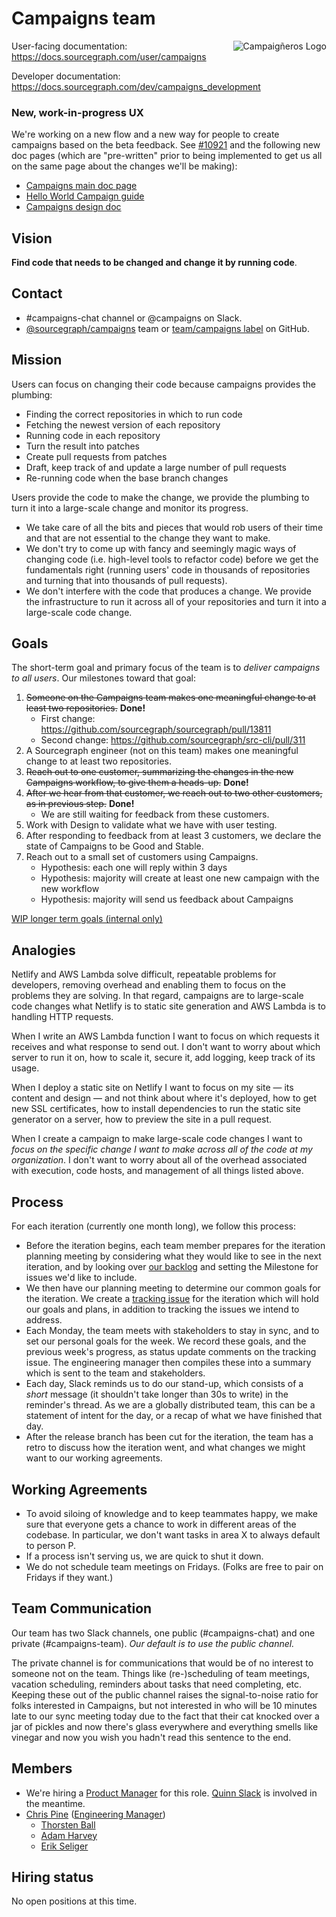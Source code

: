 # Campaigns team

<img src="https://storage.googleapis.com/sourcegraph-assets/campaigneros.png"  align=right alt="Campaigñeros Logo">

User-facing documentation: https://docs.sourcegraph.com/user/campaigns

Developer documentation: https://docs.sourcegraph.com/dev/campaigns_development

### New, work-in-progress UX

We're working on a new flow and a new way for people to create campaigns based on the beta feedback. See [#10921](https://github.com/sourcegraph/sourcegraph/pull/10921) and the following new doc pages (which are "pre-written" prior to being implemented to get us all on the same page about the changes we'll be making):

- [Campaigns main doc page](https://docs.sourcegraph.com/@campaigns-new-flow/user/campaigns)
- [Hello World Campaign guide](https://docs.sourcegraph.com/@campaigns-new-flow/user/campaigns/hello_world_campaign)
- [Campaigns design doc](https://docs.sourcegraph.com/@campaigns-new-flow/dev/campaigns_design)

## Vision

**Find code that needs to be changed and change it by running code**.

## Contact

- #campaigns-chat channel or @campaigns on Slack.
- [@sourcegraph/campaigns](https://github.com/orgs/sourcegraph/teams/campaigns) team or [team/campaigns label](https://github.com/sourcegraph/sourcegraph/issues?q=is%3Aissue+is%3Aopen+label%3Ateam%2Fcampaigns+) on GitHub.

## Mission

Users can focus on changing their code because campaigns provides the plumbing:

* Finding the correct repositories in which to run code
* Fetching the newest version of each repository
* Running code in each repository
* Turn the result into patches
* Create pull requests from patches
* Draft, keep track of and update a large number of pull requests
* Re-running code when the base branch changes

Users provide the code to make the change, we provide the plumbing to turn it into a large-scale change and monitor its progress.

* We take care of all the bits and pieces that would rob users of their time and that are not essential to the change they want to make.
* We don't try to come up with fancy and seemingly magic ways of changing code (i.e. high-level tools to refactor code) before we get the fundamentals right (running users' code in thousands of repositories and turning that into thousands of pull requests).
* We don't interfere with the code that produces a change. We provide the infrastructure to run it across all of your repositories and turn it into a large-scale code change.

## Goals

The short-term goal and primary focus of the team is to *deliver campaigns to all users*. Our milestones toward that goal:

1. ~~Someone on the Campaigns team makes one meaningful change to at least two repositories.~~ **Done!**
   - First change: https://github.com/sourcegraph/sourcegraph/pull/13811
   - Second change: https://github.com/sourcegraph/src-cli/pull/311
1. A Sourcegraph engineer (not on this team) makes one meaningful change to at least two repositories.
1. ~~Reach out to one customer, summarizing the changes in the new Campaigns workflow, to give them a heads-up.~~ **Done!**
1. ~~After we hear from that customer, we reach out to two other customers, as in previous step.~~ **Done!**
   - We are still waiting for feedback from these customers.
1. Work with Design to validate what we have with user testing.
1. After responding to feedback from at least 3 customers, we declare the state of Campaigns to be Good and Stable.
1. Reach out to a small set of customers using Campaigns.
   - Hypothesis: each one will reply within 3 days
   - Hypothesis: majority will create at least one new campaign with the new workflow
   - Hypothesis: majority will send us feedback about Campaigns

[WIP longer term goals (internal only)](https://docs.google.com/document/d/1ADmpfJuVhprHl8Eimuj4fMiVr1kCRVLZpt98HLr9618/edit)

## Analogies

Netlify and AWS Lambda solve difficult, repeatable problems for developers, removing overhead and enabling them to focus on the problems they are solving. In that regard, campaigns are to large-scale code changes what Netlify is to static site generation and AWS Lambda is to handling HTTP requests.

When I write an AWS Lambda function I want to focus on which requests it receives and what response to send out. I don't want to worry about which server to run it on, how to scale it, secure it, add logging, keep track of its usage.

When I deploy a static site on Netlify I want to focus on my site — its content and design — and not think about where it's deployed, how to get new SSL certificates, how to install dependencies to run the static site generator on a server, how to preview the site in a pull request.

When I create a campaign to make large-scale code changes I want to _focus on the specific change I want to make across all of the code at my organization_. I don't want to worry about all of the overhead associated with execution, code hosts, and management of all things listed above.

## Process

For each iteration (currently one month long), we follow this process:

* Before the iteration begins, each team member prepares for the iteration planning meeting by considering what they would like to see in the next iteration, and by looking over [our backlog](https://github.com/sourcegraph/sourcegraph/labels/team%2Fcampaigns) and setting the Milestone for issues we'd like to include.
* We then have our planning meeting to determine our common goals for the iteration. We create a [tracking issue](https://about.sourcegraph.com/handbook/engineering/tracking_issues) for the iteration which will hold our goals and plans, in addition to tracking the issues we intend to address.
* Each Monday, the team meets with stakeholders to stay in sync, and to set our personal goals for the week. We record these goals, and the previous week's progress, as status update comments on the tracking issue. The engineering manager then compiles these into a summary which is sent to the team and stakeholders.
* Each day, Slack reminds us to do our stand-up, which consists of a *short* message (it shouldn't take longer than 30s to write) in the reminder's thread. As we are a globally distributed team, this can be a statement of intent for the day, or a recap of what we have finished that day.
* After the release branch has been cut for the iteration, the team has a retro to discuss how the iteration went, and what changes we might want to our working agreements.

## Working Agreements

* To avoid siloing of knowledge and to keep teammates happy, we make sure that everyone gets a chance to work in different areas of the codebase. In particular, we don't want tasks in area X to always default to person P.
* If a process isn't serving us, we are quick to shut it down.
* We do not schedule team meetings on Fridays. (Folks are free to pair on Fridays if they want.)

## Team Communication

Our team has two Slack channels, one public (#campaigns-chat) and one private (#campaigns-team). _Our default is to use the public channel._

The private channel is for communications that would be of no interest to someone not on the team. Things like (re-)scheduling of team meetings, vacation scheduling, reminders about tasks that need completing, etc. Keeping these out of the public channel raises the signal-to-noise ratio for folks interested in Campaigns, but not interested in who will be 10 minutes late to our sync meeting today due to the fact that their cat knocked over a jar of pickles and now there's glass everywhere and everything smells like vinegar and now you wish you hadn't read this sentence to the end.

## Members

- We're hiring a [Product Manager](../../product/roles/product_manager.md) for this role. [Quinn Slack](../../../company/team/index.md#quinn-slack) is involved in the meantime.
- [Chris Pine](../../../company/team/index.md#chris-pine-he-she-they-chris) ([Engineering Manager](../roles.md#engineering-manager))
   - [Thorsten Ball](../../../company/team/index.md#thorsten-ball-he-him)
   - [Adam Harvey](../../../company/team/index.md#adam-harvey-he-him)
   - [Erik Seliger](../../../company/team/index.md#erik-seliger)

## Hiring status

No open positions at this time.

